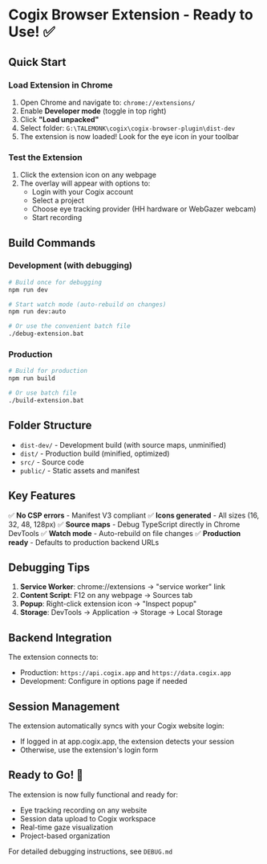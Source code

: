# Cogix Browser Extension - Ready to Use! ✅

## Quick Start

### Load Extension in Chrome
1. Open Chrome and navigate to: `chrome://extensions/`
2. Enable **Developer mode** (toggle in top right)
3. Click **"Load unpacked"**
4. Select folder: `G:\TALEMONK\cogix\cogix-browser-plugin\dist-dev`
5. The extension is now loaded! Look for the eye icon in your toolbar

### Test the Extension
1. Click the extension icon on any webpage
2. The overlay will appear with options to:
   - Login with your Cogix account
   - Select a project
   - Choose eye tracking provider (HH hardware or WebGazer webcam)
   - Start recording

## Build Commands

### Development (with debugging)
```bash
# Build once for debugging
npm run dev

# Start watch mode (auto-rebuild on changes)
npm run dev:auto

# Or use the convenient batch file
./debug-extension.bat
```

### Production
```bash
# Build for production
npm run build

# Or use batch file
./build-extension.bat
```

## Folder Structure
- `dist-dev/` - Development build (with source maps, unminified)
- `dist/` - Production build (minified, optimized)
- `src/` - Source code
- `public/` - Static assets and manifest

## Key Features
✅ **No CSP errors** - Manifest V3 compliant
✅ **Icons generated** - All sizes (16, 32, 48, 128px)
✅ **Source maps** - Debug TypeScript directly in Chrome DevTools
✅ **Watch mode** - Auto-rebuild on file changes
✅ **Production ready** - Defaults to production backend URLs

## Debugging Tips
1. **Service Worker**: chrome://extensions → "service worker" link
2. **Content Script**: F12 on any webpage → Sources tab
3. **Popup**: Right-click extension icon → "Inspect popup"
4. **Storage**: DevTools → Application → Storage → Local Storage

## Backend Integration
The extension connects to:
- Production: `https://api.cogix.app` and `https://data.cogix.app`
- Development: Configure in options page if needed

## Session Management
The extension automatically syncs with your Cogix website login:
- If logged in at app.cogix.app, the extension detects your session
- Otherwise, use the extension's login form

## Ready to Go! 🚀
The extension is now fully functional and ready for:
- Eye tracking recording on any website
- Session data upload to Cogix workspace
- Real-time gaze visualization
- Project-based organization

For detailed debugging instructions, see `DEBUG.md`